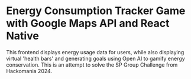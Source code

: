 # Energy Consumption Tracker Game with Google Maps API and React Native
This frontend displays energy usage data for users, while also displaying virtual 'health bars' and generating goals using Open AI to
gamify energy conservation. This is an attempt to solve the SP Group Challenge from Hackomania 2024.
